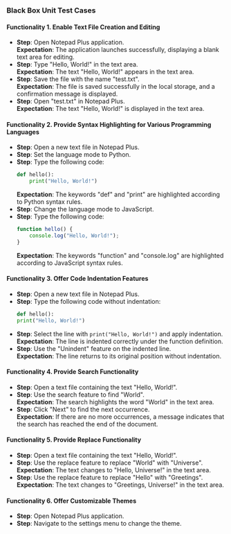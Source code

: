 ### Black Box Unit Test Cases  

#### Functionality 1. Enable Text File Creation and Editing
- **Step**: Open Notepad Plus application.  
  **Expectation**: The application launches successfully, displaying a blank text area for editing.  
- **Step**: Type "Hello, World!" in the text area.  
  **Expectation**: The text "Hello, World!" appears in the text area.  
- **Step**: Save the file with the name "test.txt".  
  **Expectation**: The file is saved successfully in the local storage, and a confirmation message is displayed.  
- **Step**: Open "test.txt" in Notepad Plus.  
  **Expectation**: The text "Hello, World!" is displayed in the text area.

#### Functionality 2. Provide Syntax Highlighting for Various Programming Languages
- **Step**: Open a new text file in Notepad Plus.  
- **Step**: Set the language mode to Python.  
- **Step**: Type the following code:  
  ```python
  def hello():
      print("Hello, World!")
  ```
  **Expectation**: The keywords "def" and "print" are highlighted according to Python syntax rules.  
- **Step**: Change the language mode to JavaScript.  
- **Step**: Type the following code:  
  ```javascript
  function hello() {
      console.log("Hello, World!");
  }
  ```
  **Expectation**: The keywords "function" and "console.log" are highlighted according to JavaScript syntax rules.

#### Functionality 3. Offer Code Indentation Features
- **Step**: Open a new text file in Notepad Plus.  
- **Step**: Type the following code without indentation:  
  ```python
  def hello():
  print("Hello, World!")
  ```
- **Step**: Select the line with `print("Hello, World!")` and apply indentation.  
  **Expectation**: The line is indented correctly under the function definition.  
- **Step**: Use the "Unindent" feature on the indented line.  
  **Expectation**: The line returns to its original position without indentation.

#### Functionality 4. Provide Search Functionality
- **Step**: Open a text file containing the text "Hello, World!".  
- **Step**: Use the search feature to find "World".  
  **Expectation**: The search highlights the word "World" in the text area.  
- **Step**: Click "Next" to find the next occurrence.  
  **Expectation**: If there are no more occurrences, a message indicates that the search has reached the end of the document.

#### Functionality 5. Provide Replace Functionality
- **Step**: Open a text file containing the text "Hello, World!".  
- **Step**: Use the replace feature to replace "World" with "Universe".  
  **Expectation**: The text changes to "Hello, Universe!" in the text area.  
- **Step**: Use the replace feature to replace "Hello" with "Greetings".  
  **Expectation**: The text changes to "Greetings, Universe!" in the text area.

#### Functionality 6. Offer Customizable Themes
- **Step**: Open Notepad Plus application.  
- **Step**: Navigate to the settings menu to change the theme.  